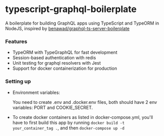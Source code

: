 # typescript-graphql-boilerplate
A boilerplate for building GraphQL apps using TypeScript and TypeORM in NodeJS, inspired by  [benawad/graphql-ts-server-boilerplate](https://github.com/benawad/graphql-ts-server-boilerplate)


### Features
- TypeORM with TypeGraphQL for fast development
- Session-based authentication with redis
- Unit testing for graphql resolvers with Jest
- Support for docker containerization for production

### Setting up
- Environment variables:

   You need to create .env and .docker.env files, both should have 2 env variables: PORT and COOKIE_SECRET.

- To create docker containers as listed in docker-compose.yml, you'll have to first build this app by running `docker build -t your_container_tag .`, and then `docker-compose up -d`
